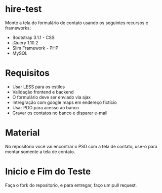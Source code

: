 hire-test
=========

Monte a tela do formulário de contato usando os seguintes recursos e frameworks:

* Bootstrap 3.1.1 - CSS
* jQuery 1.10.2
* Slim Framework - PHP
* MySQL

Requisitos
==========

* Usar LESS para os estilos
* Validação frontend e backend
* O formulário deve ser enviado via ajax
* Intregração com google maps em endereço fictício
* Usar PDO para acesso ao banco
* Gravar os contatos no banco e disparar e-mail

Material
========

No repositório você vai encontrar o PSD com a tela de contato, use-o para montar somente a tela de contato.

Inicio e Fim do Teste
=====================

Faça o fork do repositorio, e para entregar, faço um pull request.